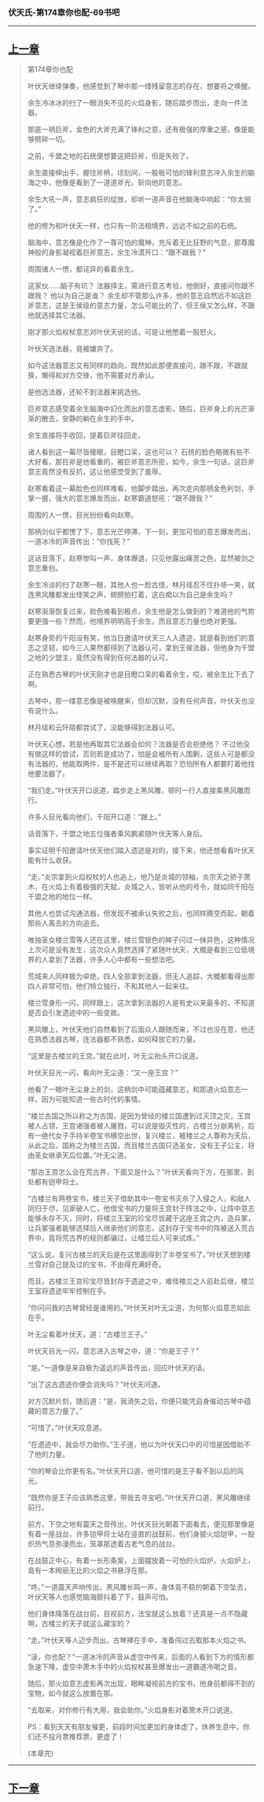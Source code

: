 ### 伏天氏-第174章你也配-69书吧

--------
[上一章](./c616a055894fcfbe8914661593806d57.md)
--------


>
>
>
>第174章你也配
>
>叶伏天继续弹奏，他感觉到了琴中那一缕残留意志的存在，想要将之唤醒。
>
>余生冷冰冰的扫了一眼消失不见的火焰身影，随后踏步而出，走向一件法器。
>
>那是一柄巨斧，金色的大斧充满了锋利之意，还有极强的厚重之感，像是能够劈碎一切。
>
>之前，千盟之地的石统便想要这把巨斧，但是失败了。
>
>余生直接伸出手，握住斧柄，顷刻间，一股极可怕的锋利意志冲入余生的脑海之中，他像是看到了一道道斧光，斩向他的意志。
>
>余生大吼一声，意志疯狂的绽放，却听一道声音在他脑海中响起：“你太弱了。”
>
>他的修为和叶伏天一样，也只有一阶法相境界，远远不如之前的石统。
>
>脑海中，意志像是化作了一尊可怕的魔神，充斥着无比狂野的气息，那尊魔神般的身影凝视着巨斧意志，余生冷漠开口：“跟不跟我？”
>
>周围诸人一愣，都诧异的看着余生。
>
>这家伙……脑子有坑？
>法器择主，需进行意志考验，他倒好，直接问你跟不跟我？
>他以为自己是谁？
>余生却不管那么许多，他的意志自然远不如这巨斧意志，这是王侯级的意志力量，怎么可能比的了，但王侯又怎么样，不跟他就选择其它法器。
>
>刚才那火焰权杖意志对叶伏天说的话，可是让他憋着一股怒火。
>
>叶伏天选法器，竟被嫌弃了。
>
>如今这法器意志又有同样的趋向，既然如此那便直接问，跟不跟，不跟就换，懒得和对方交锋，他不需要对方承认。
>
>是他选法器，还轮不到法器来挑选他。
>
>巨斧意志感受着余生脑海中幻化而出的意志虚影，随后，巨斧身上的光芒渐渐的散去，安静的躺在余生的手中。
>
>余生直接将手收回，提着巨斧往回走。
>
>诸人看到这一幕尽皆傻眼，目瞪口呆，这也可以？
>石统的脸色略微有些不大好看，那巨斧是他看重的，被巨斧意志所拒，如今，余生一句话，这巨斧意志竟然没有反抗，这让他感觉受到了羞辱。
>
>赵寒看着这一幕脸色也同样难看，他脚步踏出，再次走向那柄金色利剑，手掌一握，强大的意志爆发而出，赵寒霸道怒吼：“跟不跟我？”
>
>周围的人一愣，目光纷纷看向赵寒。
>
>那柄剑似乎都愣了下，意志光芒停滞，下一刻，更加可怕的意志爆发而出，一道冰冷的声音传出：“你找死？”
>
>这话音落下，赵寒惨叫一声，身体爆退，只见他露出痛苦之色，显然被剑之意志重创。
>
>余生冷淡的扫了赵寒一眼，其他人也一脸古怪，林月瑶忍不住扑哧一笑，就连黑风雕都发出怪笑之声，翅膀拍打着，这白痴以为自己是余生吗？
>
>赵寒渐渐恢复过来，脸色难看到极点，余生他是怎么做到的？难道他的气势要更强一些？然而，他境界明明高于余生，而且意志力量也绝对更强。
>
>赵寒身旁的千阳没有笑，他当日邀请叶伏天三人入遗迹，就是看到他们的意志之坚韧，如今三人果然都得到了法器认可，拿到王侯法器，但他身为千盟之地的少盟主，竟然没有得到任何法器的认可。
>
>正在熟悉古琴的叶伏天刚才也是目瞪口呆的看着余生，哎，被余生比下去了啊。
>
>古琴中，那一缕意志像是被唤醒来，但却沉默，没有任何声音，叶伏天也没有说什么。
>
>林月瑶和云阡陌都尝试了，没能够得到法器认可。
>
>叶伏天心想，若是他再取其它法器会如何？法器是否会拒绝他？
>不过他没有做这样的尝试，否则若是成功了，怕是会被所有人围剿，这些人可是都没有法器的，他能取两件，是不是还可以继续再取？恐怕所有人都要盯着他找他要法器了。
>
>“我们走。”叶伏天开口说道，踏步走上黑风雕，顿时一行人直接乘黑风雕而行。
>
>许多人目光看向他们，千阳开口道：“跟上。”
>
>话音落下，千盟之地五位强者乘风鹏紧随叶伏天等人身后。
>
>事实证明千阳邀请叶伏天他们踏入遗迹是对的，接下来，他还想看看叶伏天能有什么收获。
>
>“走。”炎宗拿到火焰权杖的人也追上，他乃是炎城的领袖，炎宗天之骄子萧木，在火焰上有着极强的天赋，炎城之人，皆听从他的号令，就如同千阳在千盟之地的地位一样。
>
>其他人也尝试沟通法器，但发现不被承认失败之后，也同样腾空而起，朝着那些人离去的方向追去。
>
>唯独圣女楼兰雪等人还在这里，楼兰雪银色的眸子闪过一抹异色，这种情况上次可是没有发生，这次众人竟然选择了紧随叶伏天，大概是看到三位低境界的人拿到了法器，许多人心中都有一些想法吧。
>
>荒城来人同样极为卓绝，四人全部拿到法器，但无人追踪，大概都看得出那四人非常可怕，他们特立独行，不和其他人一起来往。
>
>楼兰雪身形一闪，同样跟上，这次拿到法器的人是有史以来最多的，不知道是否会引发遗迹中的一些变故。
>
>黑风雕上，叶伏天他们自然看到了后面众人跟随而来，不过也没在意，他还在熟悉法器古琴，连法器都不熟悉，如何释放它的力量。
>
>“这里是古楼兰的王宫。”就在此时，叶无尘抬头开口说道。
>
>叶伏天目光一闪，看向叶无尘道：“又一座王宫？”
>
>他看了一眼叶无尘身上的剑，这柄剑中可能蕴藏意志，和那道火焰意志一样，因为可能知道一些古时代的事情。
>
>“楼兰古国之所以称之为古国，是因为曾经的楼兰国遭到过灭顶之灾，王宫被人占领，王宫诸强者被人屠戮，可以说是毁灭性的，古楼兰分崩离析，后有一绝代女子手持半卷宝书横空出世，复兴楼兰，被楼兰之人尊称为天后，从此之后，国称之为楼兰古国，而且楼兰古国只选圣女，没有王子公主，将由圣女继承天后位置。”叶无尘道。
>
>“那古王宫怎么会在荒古界，下面又是什么？”叶伏天看向下方，在那里，到处都有铠甲将士。
>
>“古楼兰有两卷宝书，楼兰天子借助其中一卷宝书灭杀了入侵之人，和敌人同归于尽，见家破人亡，他借宝书的力量将王宫封于阵法之中，让阵中意志能够永存不灭，同时，将楼兰王室的珍宝尽皆藏于这座王宫之内，造兵冢，让兵冢强者能够选择后人继承他们的意志，这封存于宝书中的阵被送入荒古界中，竟将荒古界的规则都骗过，让楼兰后人可来试炼。”
>
>“这么说，复兴古楼兰的天后是在这里面得到了半卷宝书了。”叶伏天想到楼兰雪对自己提及过的宝书，不由得充满好奇。
>
>而且，古楼兰王宫珍宝尽皆封存于遗迹之中，难怪楼兰之人前赴后继，楼兰王室将遗迹牢牢控制在手。
>
>“你问问我的古琴曾经是谁用的。”叶伏天对叶无尘道，为何那火焰意志如此在乎。
>
>叶无尘看着叶伏天，道：“古楼兰王子。”
>
>叶伏天目光一闪，意志进入古琴之中，道：“你是王子？”
>
>“是。”一道像是来自极为遥远的声音传出，回应叶伏天的话。
>
>“出了这古遗迹你便会消失吗？”叶伏天问道。
>
>对方沉默片刻，随后道：“是，我消失之后，你便只能凭自身催动古琴中蕴藏的意志力量了。”
>
>“可惜了。”叶伏天叹息道。
>
>“在遗迹中，我会尽力助你。”王子道，他以为叶伏天口中的可惜是因借助不了他的力量。
>
>“你的琴会比你更有名。”叶伏天开口道，他可惜的是王子看不到以后的风光。
>
>“既然你是王子应该熟悉这里，带我去寻宝吧。”叶伏天开口道，黑风雕继续前行。
>
>前方，下空之地有震天之音传出，叶伏天目光朝着下面看去，便见那里像是有着一座战台，许多铠甲将士站在竖直的战鼓前，他们身披火焰铠甲，一股炽热气息弥漫而出，笼罩那透着古老气息的战台。
>
>在战鼓正中心，有着一长形条案，上面摆放着一可怕的火焰炉，火焰炉上，竟有一本绚丽无比的火焰之书悬浮在那。
>
>“咚。”一道震天声响传出，黑风雕长鸣一声，身体竟不稳的朝着下空坠去，叶伏天等人也感觉脑海颤抖着了下，鼓声可怕。
>
>他们身体降落在战台前，目视前方，法宝就这么放着？还真是一点不隐藏啊，古楼兰的天子就这么藏宝的？
>
>“走。”叶伏天等人迈步而出，古琴捧在手中，准备闯过去取那本火焰之书。
>
>“滚，你也配？”一道冰冷的声音从虚空中传来，后面的人看到下方的情形都急速下降，虚空中萧木手中的火焰权杖甚至爆发出一道霸道冷喝之音。
>
>随后，那火焰意志虚影再次出现，眼眸凝视前方的宝书，他身前都得不到的宝物，如今就这么放置在那。
>
>“去取来，对你修行有大用，我会助你。”火焰身影对着萧木开口说道。
>
>PS：看到天天有朋友催更，前段时间加更加的身体虚了，休养生息中，你们还不投月票推荐票，更虚了！
>
>(本章完)
>
>

--------
[下一章](./b62faccb909401583c9e4b8ed6635d0e.md)
--------
